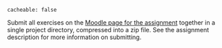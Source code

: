 ```
cacheable: false
```

Submit all exercises on the [Moodle page for the assignment](https://moodle.pugetsound.edu/moodle/mod/assign/view.php?id=334886) together in a single project directory, compressed into a zip file. See the assignment description for more information on submitting.
